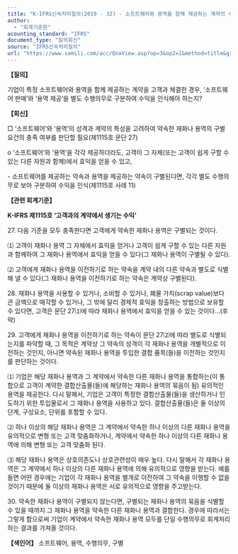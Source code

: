 ```yaml
---
title: "K-IFRS신속처리질의(2019 - 32) - 소프트웨어와 용역을 함께 제공하는 계약의 수행의무 구별"
author:
  - "회계기준원"
acounting_standard: "IFRS"
document_type: "질의회신"
source: "IFRS신속처리질의"
url: "https://www.samili.com/acc/QnaView.asp?op=3&op2=1&method=title&group=2124-15;1&orgcode=3&searchword=&page=41&code=K%2DIFRS%EC%8B%A0%EC%86%8D%EC%B2%98%EB%A6%AC%EC%A7%88%EC%9D%98%2D32%3A201903"
---
```

**【질의】**

  

기업이 특정 소프트웨어와 용역을 함께 제공하는 계약을 고객과 체결한 경우, ‘소프트웨어 판매’와 ‘용역 제공’을 별도 수행의무로 구분하여 수익을 인식해야 하는지?

  
  

**【회신】**

  

□ ‘소프트웨어’와 ‘용역’의 성격과 계약의 특성을 고려하여 약속한 재화나 용역의 구별 요건의 충족 여부를 판단할 필요(제1115호 문단 27)

  

o ‘소프트웨어’와 ‘용역’을 각각 제공하더라도, 고객이 그 자체(또는 고객이 쉽게 구할 수 있는 다른 자원과 함께)에서 효익을 얻을 수 있고,

  

\- 소프트웨어를 제공하는 약속과 용역을 제공하는 약속이 구별된다면, 각각 별도 수행의무로 보아 구분하여 수익을 인식(제1115호 사례 11)

  
  

**【관련 회계기준】**

  

**K-IFRS 제1115호 ‘고객과의 계약에서 생기는 수익’**

  

27\. 다음 기준을 모두 충족한다면 고객에게 약속한 재화나 용역은 구별되는 것이다.

⑴ 고객이 재화나 용역 그 자체에서 효익을 얻거나 고객이 쉽게 구할 수 있는 다른 자원과 함께하여 그 재화나 용역에서 효익을 얻을 수 있다(그 재화나 용역이 구별될 수 있다).

⑵ 고객에게 재화나 용역을 이전하기로 하는 약속을 계약 내의 다른 약속과 별도로 식별해 낼 수 있다(그 재화나 용역을 이전하기로 하는 약속은 계약상 구별된다).

  

28\. 재화나 용역을 사용할 수 있거나, 소비할 수 있거나, 폐물 가치(scrap value)보다 큰 금액으로 매각할 수 있거나, 그 밖에 달리 경제적 효익을 창출하는 방법으로 보유할 수 있다면, 고객은 문단 27⑴에 따라 재화나 용역에서 효익을 얻을 수 있는 것이다...(후략)

  

29\. 고객에게 재화나 용역을 이전하기로 하는 약속이 문단 27⑵에 따라 별도로 식별되는지를 파악할 때, 그 목적은 계약상 그 약속의 성격이 각 재화나 용역을 개별적으로 이전하는 것인지, 아니면 약속된 재화나 용역을 투입한 결합 품목(들)을 이전하는 것인지를 판단하는 것이다.

⑴ 기업은 해당 재화나 용역과 그 계약에서 약속한 다른 재화나 용역을 통합하는(이 통합으로 고객이 계약한 결합산출물(들)에 해당하는 재화나 용역의 묶음이 됨) 유의적인 용역을 제공한다. 다시 말해서, 기업은 고객이 특정한 결합산출물(들)을 생산하거나 인도하기 위한 투입물로서 그 재화나 용역을 사용하고 있다. 결합산출물(들)은 둘 이상의 단계, 구성요소, 단위를 포함할 수 있다.

⑵ 하나 이상의 해당 재화나 용역은 그 계약에서 약속한 하나 이상의 다른 재화나 용역을 유의적으로 변형 또는 고객 맞춤화하거나, 계약에서 약속한 하나 이상의 다른 재화나 용역에 의해 변형 또는 고객 맞춤화 된다.

⑶ 해당 재화나 용역은 상호의존도나 상호관련성이 매우 높다. 다시 말해서 각 재화나 용역은 그 계약에서 하나 이상의 다른 재화나 용역에 의해 유의적으로 영향을 받는다. 예를 들면 어떤 경우에는 기업이 각 재화나 용역을 별개로 이전하여 그 약속을 이행할 수 없을 것이기 때문에 둘 이상의 재화나 용역은 서로 유의적으로 영향을 주고받는다.

  

30\. 약속한 재화나 용역이 구별되지 않는다면, 구별되는 재화나 용역의 묶음을 식별할 수 있을 때까지 그 재화나 용역을 약속한 다른 재화나 용역과 결합한다. 경우에 따라서는 그렇게 함으로써 기업이 계약에서 약속한 재화나 용역 모두를 단일 수행의무로 회계처리 하는 결과를 가져올 것이다.

  
  

**【색인어】** 소프트웨어, 용역, 수행의무, 구별
